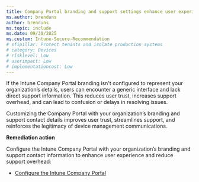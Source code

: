 ```yaml
---
title: Company Portal branding and support settings enhance user experience and trust
ms.author: brenduns
author: brenduns
ms.topic: include
ms.date: 09/30/2025
ms.custom: Intune-Secure-Recommendation
# sfipillar: Protect tenants and isolate production systems
# category: Devices
# risklevel: Low
# userimpact: Low
# implementationcost: Low
---
```

If the Intune Company Portal branding isn't configured to represent your organization’s details, users can encounter a generic interface and lack direct support information. This reduces user trust, increases support overhead, and can lead to confusion or delays in resolving issues.

Customizing the Company Portal with your organization’s branding and support contact details improves user trust, streamlines support, and reinforces the legitimacy of device management communications.


**Remediation action**

Configure the Intune Company Portal with your organization’s branding and support contact information to enhance user experience and reduce support overhead:  
- [Configure the Intune Company Portal](/intune/intune-service/apps/company-portal-app)
